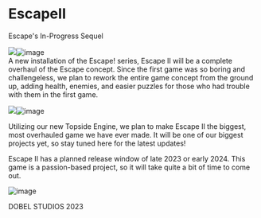 # EscapeII
Escape's In-Progress Sequel

<img src="blob:chrome-untrusted://media-app/d6bdd742-0163-45cd-a068-ad280f5d5985"/>![image](https://user-images.githubusercontent.com/95440368/215243150-4157208e-be13-419b-aa4a-232075e0fe15.png)
<br>
A new installation of the Escape! series, Escape II will be a complete overhaul of the Escape concept. Since the first game was so boring and challengeless, we plan to rework the entire game concept from the ground up, adding health, enemies, and easier puzzles for those who had trouble with them in the first game.

<img src="blob:chrome-untrusted://media-app/1a3a7182-5d2b-4159-bbdd-2cab592f8dbc"/>![image](https://user-images.githubusercontent.com/95440368/215243193-c10a33b5-3a06-4a7f-b1dd-e1abcb19b240.png)

Utilizing our new Topside Engine, we plan to make Escape II the biggest, most overhauled game we have ever made. It will be one of our biggest projects yet, so stay tuned here for the latest updates!

Escape II has a planned release window of late 2023 or early 2024. This game is a passion-based project, so it will take quite a bit of time to come out.

![image](https://user-images.githubusercontent.com/95440368/215272297-eb8ae979-8f5c-4eae-b542-0d31cb6a9405.png)

DOBEL STUDIOS 2023
